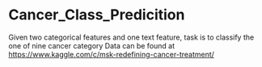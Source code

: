# Cancer_Class_Predicition
Given two categorical features and one text feature, task is to classify the one of nine cancer category
Data can be found at https://www.kaggle.com/c/msk-redefining-cancer-treatment/
